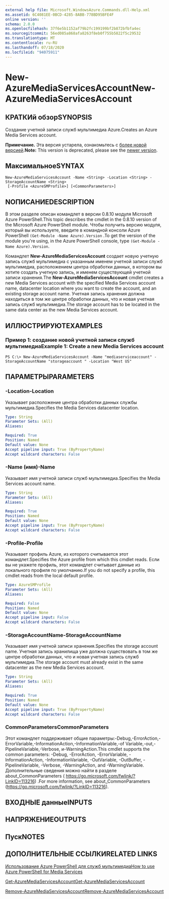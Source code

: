 ```yaml
---
external help file: Microsoft.WindowsAzure.Commands.dll-Help.xml
ms.assetid: 6C4081EE-0BCD-4285-8ABB-778BD95BFE4F
online version: ''
schema: 2.0.0
ms.openlocfilehash: 37f6e5b1152af79b2fc199199bf2b872bfbfa4ec
ms.sourcegitcommit: 56ed085a868afa8263f8eb0f755b5822f5c29532
ms.translationtype: MT
ms.contentlocale: ru-RU
ms.lasthandoff: 07/18/2020
ms.locfileid: "94075911"
---
```

# <span data-ttu-id="100d5-101">New-AzureMediaServicesAccount</span><span class="sxs-lookup"><span data-stu-id="100d5-101">New-AzureMediaServicesAccount</span></span>

## <span data-ttu-id="100d5-102">КРАТКИй обзор</span><span class="sxs-lookup"><span data-stu-id="100d5-102">SYNOPSIS</span></span>
<span data-ttu-id="100d5-103">Создание учетной записи служб мультимедиа Azure.</span><span class="sxs-lookup"><span data-stu-id="100d5-103">Creates an Azure Media Services account.</span></span>

<span data-ttu-id="100d5-104">**Примечание.** Эта версия устарела, ознакомьтесь с [более новой версией](https://docs.microsoft.com/powershell/module/azurerm.media/?view=azurermps-5.4.0#media_services).</span><span class="sxs-lookup"><span data-stu-id="100d5-104">**Note:** This version is deprecated, please see the [newer version](https://docs.microsoft.com/powershell/module/azurerm.media/?view=azurermps-5.4.0#media_services).</span></span>

## <span data-ttu-id="100d5-105">Максимальное</span><span class="sxs-lookup"><span data-stu-id="100d5-105">SYNTAX</span></span>

```
New-AzureMediaServicesAccount -Name <String> -Location <String> -StorageAccountName <String>
 [-Profile <AzureSMProfile>] [<CommonParameters>]
```

## <span data-ttu-id="100d5-106">NОПИСАНИЕ</span><span class="sxs-lookup"><span data-stu-id="100d5-106">DESCRIPTION</span></span>
<span data-ttu-id="100d5-107">В этом разделе описан командлет в версии 0.8.10 модуля Microsoft Azure PowerShell.</span><span class="sxs-lookup"><span data-stu-id="100d5-107">This topic describes the cmdlet in the 0.8.10 version of the Microsoft Azure PowerShell module.</span></span>
<span data-ttu-id="100d5-108">Чтобы получить версию модуля, который вы используете, введите в командной консоли Azure PowerShell `(Get-Module -Name Azure).Version` .</span><span class="sxs-lookup"><span data-stu-id="100d5-108">To get the version of the module you're using, in the Azure PowerShell console, type `(Get-Module -Name Azure).Version`.</span></span>

<span data-ttu-id="100d5-109">Командлет **New-AzureMediaServicesAccount** создает новую учетную запись служб мультимедиа с указанным именем учетной записи служб мультимедиа, расположением центра обработки данных, в котором вы хотите создать учетную запись, и именем существующей учетной записи хранения.</span><span class="sxs-lookup"><span data-stu-id="100d5-109">The **New-AzureMediaServicesAccount** cmdlet creates a new Media Services account with the specified Media Services account name, datacenter location where you want to create the account, and an existing storage account name.</span></span>
<span data-ttu-id="100d5-110">Учетная запись хранения должна находиться в том же центре обработки данных, что и новая учетная запись служб мультимедиа.</span><span class="sxs-lookup"><span data-stu-id="100d5-110">The storage account has to be located in the same data center as the new Media Services account.</span></span>

## <span data-ttu-id="100d5-111">ИЛЛЮСТРИРУЮТ</span><span class="sxs-lookup"><span data-stu-id="100d5-111">EXAMPLES</span></span>

### <span data-ttu-id="100d5-112">Пример 1: создание новой учетной записи служб мультимедиа</span><span class="sxs-lookup"><span data-stu-id="100d5-112">Example 1: Create a new Media Services account</span></span>
```
PS C:\> New-AzureMediaServicesAccount -Name "mediaserviceaccount" -StorageAccountName "storageaccount " -Location "West US"
```

## <span data-ttu-id="100d5-113">ПАРАМЕТРЫ</span><span class="sxs-lookup"><span data-stu-id="100d5-113">PARAMETERS</span></span>

### <span data-ttu-id="100d5-114">-Location</span><span class="sxs-lookup"><span data-stu-id="100d5-114">-Location</span></span>
<span data-ttu-id="100d5-115">Указывает расположение центра обработки данных службы мультимедиа.</span><span class="sxs-lookup"><span data-stu-id="100d5-115">Specifies the Media Services datacenter location.</span></span>

```yaml
Type: String
Parameter Sets: (All)
Aliases: 

Required: True
Position: Named
Default value: None
Accept pipeline input: True (ByPropertyName)
Accept wildcard characters: False
```

### <span data-ttu-id="100d5-116">-Name (имя)</span><span class="sxs-lookup"><span data-stu-id="100d5-116">-Name</span></span>
<span data-ttu-id="100d5-117">Указывает имя учетной записи служб мультимедиа.</span><span class="sxs-lookup"><span data-stu-id="100d5-117">Specifies the Media Services account name.</span></span>

```yaml
Type: String
Parameter Sets: (All)
Aliases: 

Required: True
Position: Named
Default value: None
Accept pipeline input: True (ByPropertyName)
Accept wildcard characters: False
```

### <span data-ttu-id="100d5-118">-Profile</span><span class="sxs-lookup"><span data-stu-id="100d5-118">-Profile</span></span>
<span data-ttu-id="100d5-119">Указывает профиль Azure, из которого считывается этот командлет.</span><span class="sxs-lookup"><span data-stu-id="100d5-119">Specifies the Azure profile from which this cmdlet reads.</span></span>
<span data-ttu-id="100d5-120">Если вы не укажете профиль, этот командлет считывает данные из локального профиля по умолчанию.</span><span class="sxs-lookup"><span data-stu-id="100d5-120">If you do not specify a profile, this cmdlet reads from the local default profile.</span></span>

```yaml
Type: AzureSMProfile
Parameter Sets: (All)
Aliases: 

Required: False
Position: Named
Default value: None
Accept pipeline input: False
Accept wildcard characters: False
```

### <span data-ttu-id="100d5-121">-StorageAccountName</span><span class="sxs-lookup"><span data-stu-id="100d5-121">-StorageAccountName</span></span>
<span data-ttu-id="100d5-122">Указывает имя учетной записи хранения.</span><span class="sxs-lookup"><span data-stu-id="100d5-122">Specifies the storage account name.</span></span>
<span data-ttu-id="100d5-123">Учетная запись хранилища уже должна существовать в том же центре обработки данных, что и новая учетная запись служб мультимедиа.</span><span class="sxs-lookup"><span data-stu-id="100d5-123">The storage account must already exist in the same datacenter as the new Media Services account.</span></span>

```yaml
Type: String
Parameter Sets: (All)
Aliases: 

Required: True
Position: Named
Default value: None
Accept pipeline input: True (ByPropertyName)
Accept wildcard characters: False
```

### <span data-ttu-id="100d5-124">CommonParameters</span><span class="sxs-lookup"><span data-stu-id="100d5-124">CommonParameters</span></span>
<span data-ttu-id="100d5-125">Этот командлет поддерживает общие параметры:-Debug,-ErrorAction,-ErrorVariable,-InformationAction,-InformationVariable,-of Variable,-out,-PipelineVariable,-Verbose, и-WarningAction.</span><span class="sxs-lookup"><span data-stu-id="100d5-125">This cmdlet supports the common parameters: -Debug, -ErrorAction, -ErrorVariable, -InformationAction, -InformationVariable, -OutVariable, -OutBuffer, -PipelineVariable, -Verbose, -WarningAction, and -WarningVariable.</span></span> <span data-ttu-id="100d5-126">Дополнительные сведения можно найти в разделе about_CommonParameters ( https://go.microsoft.com/fwlink/?LinkID=113216) .</span><span class="sxs-lookup"><span data-stu-id="100d5-126">For more information, see about_CommonParameters (https://go.microsoft.com/fwlink/?LinkID=113216).</span></span>

## <span data-ttu-id="100d5-127">ВХОДНЫЕ данные</span><span class="sxs-lookup"><span data-stu-id="100d5-127">INPUTS</span></span>

## <span data-ttu-id="100d5-128">НАПРЯЖЕНИЕ</span><span class="sxs-lookup"><span data-stu-id="100d5-128">OUTPUTS</span></span>

## <span data-ttu-id="100d5-129">Пуск</span><span class="sxs-lookup"><span data-stu-id="100d5-129">NOTES</span></span>

## <span data-ttu-id="100d5-130">ДОПОЛНИТЕЛЬНЫЕ ССЫЛКИ</span><span class="sxs-lookup"><span data-stu-id="100d5-130">RELATED LINKS</span></span>

[<span data-ttu-id="100d5-131">Использование Azure PowerShell для служб мультимедиа</span><span class="sxs-lookup"><span data-stu-id="100d5-131">How to use Azure PowerShell for Media Services</span></span>](https://go.microsoft.com/fwlink/?LinkId=324179)

[<span data-ttu-id="100d5-132">Get-AzureMediaServicesAccount</span><span class="sxs-lookup"><span data-stu-id="100d5-132">Get-AzureMediaServicesAccount</span></span>](./Get-AzureMediaServicesAccount.md)

[<span data-ttu-id="100d5-133">Remove-AzureMediaServicesAccount</span><span class="sxs-lookup"><span data-stu-id="100d5-133">Remove-AzureMediaServicesAccount</span></span>](./Remove-AzureMediaServicesAccount.md)


